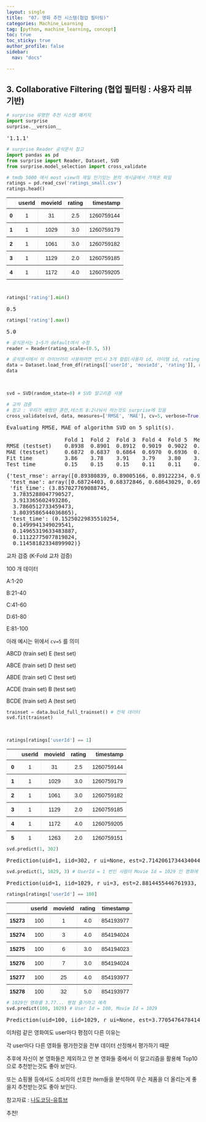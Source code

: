 ```yaml
---
layout: single
title:  "07. 영화 추천 시스템(협업 필터링)"
categories: Machine_Learning
tag: [python, machine_learning, concept]
toc: true
toc_sticky: true
author_profile: false
sidebar:
  nav: "docs"

---
```


<head>
  <style>
    table.dataframe {
      white-space: normal;
      width: 100%;
      height: 240px;
      display: block;
      overflow: auto;
      font-family: Arial, sans-serif;
      font-size: 0.9rem;
      line-height: 20px;
      text-align: center;
      border: 0px !important;
    }

    table.dataframe th {
      text-align: center;
      font-weight: bold;
      padding: 8px;
    }
    
    table.dataframe td {
      text-align: center;
      padding: 8px;
    }
    
    table.dataframe tr:hover {
      background: #b8d1f3; 
    }
    
    .output_prompt {
      overflow: auto;
      font-size: 0.9rem;
      line-height: 1.45;
      border-radius: 0.3rem;
      -webkit-overflow-scrolling: touch;
      padding: 0.8rem;
      margin-top: 0;
      margin-bottom: 15px;
      font: 1rem Consolas, "Liberation Mono", Menlo, Courier, monospace;
      color: $code-text-color;
      border: solid 1px $border-color;
      border-radius: 0.3rem;
      word-break: normal;
      white-space: pre;
    }

  .dataframe tbody tr th:only-of-type {
      vertical-align: middle;
  }

  .dataframe tbody tr th {
      vertical-align: top;
  }

  .dataframe thead th {
      text-align: center !important;
      padding: 8px;
  }

  .page__content p {
      margin: 0 0 0px !important;
  }

  .page__content p > strong {
    font-size: 0.8rem !important;
  }

  </style>
</head>


## 3. Collaborative Filtering (협업 필터링 : 사용자 리뷰 기반)



```python
# surprise 유명한 추천 시스템 패키지
import surprise
surprise.__version__
```

<pre>
'1.1.1'
</pre>

```python
# surprise Reader 공식문서 참고
import pandas as pd
from surprise import Reader, Dataset, SVD
from surprise.model_selection import cross_validate
```


```python
# tmdb 5000 에서 most view의 제일 인기있는 분의 게시글에서 가져온 파일
ratings = pd.read_csv('ratings_small.csv')
ratings.head()
```

<div>
<style scoped>
    .dataframe tbody tr th:only-of-type {
        vertical-align: middle;
    }

    .dataframe tbody tr th {
        vertical-align: top;
    }
    
    .dataframe thead th {
        text-align: right;
    }
</style>
<table border="1" class="dataframe">
  <thead>
    <tr style="text-align: right;">
      <th></th>
      <th>userId</th>
      <th>movieId</th>
      <th>rating</th>
      <th>timestamp</th>
    </tr>
  </thead>
  <tbody>
    <tr>
      <th>0</th>
      <td>1</td>
      <td>31</td>
      <td>2.5</td>
      <td>1260759144</td>
    </tr>
    <tr>
      <th>1</th>
      <td>1</td>
      <td>1029</td>
      <td>3.0</td>
      <td>1260759179</td>
    </tr>
    <tr>
      <th>2</th>
      <td>1</td>
      <td>1061</td>
      <td>3.0</td>
      <td>1260759182</td>
    </tr>
    <tr>
      <th>3</th>
      <td>1</td>
      <td>1129</td>
      <td>2.0</td>
      <td>1260759185</td>
    </tr>
    <tr>
      <th>4</th>
      <td>1</td>
      <td>1172</td>
      <td>4.0</td>
      <td>1260759205</td>
    </tr>
  </tbody>
</table>
</div>



```python
ratings['rating'].min()
```

<pre>
0.5
</pre>

```python
ratings['rating'].max()
```

<pre>
5.0
</pre>

```python
# 공식문서는 1~5가 default여서 수정
reader = Reader(rating_scale=(0.5, 5))
```


```python
# 공식문서에서 이 라이브러리 사용하려면 반드시 3개 컬럼(사용자 id, 아이템 id, rating) 만을 사용하도록 제한한다.
data = Dataset.load_from_df(ratings[['userId', 'movieId', 'rating']], reader=reader)
data
```

<pre>
<surprise.dataset.DatasetAutoFolds at 0x2b7682386d0>
</pre>

```python
svd = SVD(random_state=0) # SVD 알고리즘 사용
```


```python
# 교차 검증
# 참고 : 우리가 배웠던 훈련,테스트 8:2나눠서 하는것도 surprise에 있음
cross_validate(svd, data, measures=['RMSE', 'MAE'], cv=5, verbose=True)
```

<pre>
Evaluating RMSE, MAE of algorithm SVD on 5 split(s).

                  Fold 1  Fold 2  Fold 3  Fold 4  Fold 5  Mean    Std     
RMSE (testset)    0.8938  0.8901  0.8912  0.9019  0.9022  0.8958  0.0052  
MAE (testset)     0.6872  0.6837  0.6864  0.6970  0.6936  0.6896  0.0049  
Fit time          3.86    3.78    3.91    3.79    3.80    3.83    0.05    
Test time         0.15    0.15    0.15    0.11    0.11    0.14    0.02    
</pre>
<pre>
{'test_rmse': array([0.89380839, 0.89005166, 0.89122234, 0.90192799, 0.90217437]),
 'test_mae': array([0.68724403, 0.68372846, 0.68643029, 0.6969897 , 0.69362123]),
 'fit_time': (3.857027769088745,
  3.7835288047790527,
  3.913365602493286,
  3.7860512733459473,
  3.8039586544036865),
 'test_time': (0.15250229835510254,
  0.1499941349029541,
  0.14965319633483887,
  0.11122775077819824,
  0.11458182334899902)}
</pre>
교차 검증 (K-Fold 교차 검증)



100 개 데이터



A:1-20  

B:21-40  

C:41-60  

D:61-80  

E:81-100



아래 예시는 위에서 `cv=5` 를 의미



ABCD (train set) E (test set)  

ABCE (train set) D (test set)  

ABDE (train set) C (test set)  

ACDE (train set) B (test set)  

BCDE (train set) A (test set)




```python
trainset = data.build_full_trainset() # 전체 데이터
svd.fit(trainset)
```

<pre>
<surprise.prediction_algorithms.matrix_factorization.SVD at 0x2b768238760>
</pre>

```python
ratings[ratings['userId'] == 1]
```

<div>
<style scoped>
    .dataframe tbody tr th:only-of-type {
        vertical-align: middle;
    }

    .dataframe tbody tr th {
        vertical-align: top;
    }
    
    .dataframe thead th {
        text-align: right;
    }
</style>
<table border="1" class="dataframe">
  <thead>
    <tr style="text-align: right;">
      <th></th>
      <th>userId</th>
      <th>movieId</th>
      <th>rating</th>
      <th>timestamp</th>
    </tr>
  </thead>
  <tbody>
    <tr>
      <th>0</th>
      <td>1</td>
      <td>31</td>
      <td>2.5</td>
      <td>1260759144</td>
    </tr>
    <tr>
      <th>1</th>
      <td>1</td>
      <td>1029</td>
      <td>3.0</td>
      <td>1260759179</td>
    </tr>
    <tr>
      <th>2</th>
      <td>1</td>
      <td>1061</td>
      <td>3.0</td>
      <td>1260759182</td>
    </tr>
    <tr>
      <th>3</th>
      <td>1</td>
      <td>1129</td>
      <td>2.0</td>
      <td>1260759185</td>
    </tr>
    <tr>
      <th>4</th>
      <td>1</td>
      <td>1172</td>
      <td>4.0</td>
      <td>1260759205</td>
    </tr>
    <tr>
      <th>5</th>
      <td>1</td>
      <td>1263</td>
      <td>2.0</td>
      <td>1260759151</td>
    </tr>
    <tr>
      <th>6</th>
      <td>1</td>
      <td>1287</td>
      <td>2.0</td>
      <td>1260759187</td>
    </tr>
    <tr>
      <th>7</th>
      <td>1</td>
      <td>1293</td>
      <td>2.0</td>
      <td>1260759148</td>
    </tr>
    <tr>
      <th>8</th>
      <td>1</td>
      <td>1339</td>
      <td>3.5</td>
      <td>1260759125</td>
    </tr>
    <tr>
      <th>9</th>
      <td>1</td>
      <td>1343</td>
      <td>2.0</td>
      <td>1260759131</td>
    </tr>
    <tr>
      <th>10</th>
      <td>1</td>
      <td>1371</td>
      <td>2.5</td>
      <td>1260759135</td>
    </tr>
    <tr>
      <th>11</th>
      <td>1</td>
      <td>1405</td>
      <td>1.0</td>
      <td>1260759203</td>
    </tr>
    <tr>
      <th>12</th>
      <td>1</td>
      <td>1953</td>
      <td>4.0</td>
      <td>1260759191</td>
    </tr>
    <tr>
      <th>13</th>
      <td>1</td>
      <td>2105</td>
      <td>4.0</td>
      <td>1260759139</td>
    </tr>
    <tr>
      <th>14</th>
      <td>1</td>
      <td>2150</td>
      <td>3.0</td>
      <td>1260759194</td>
    </tr>
    <tr>
      <th>15</th>
      <td>1</td>
      <td>2193</td>
      <td>2.0</td>
      <td>1260759198</td>
    </tr>
    <tr>
      <th>16</th>
      <td>1</td>
      <td>2294</td>
      <td>2.0</td>
      <td>1260759108</td>
    </tr>
    <tr>
      <th>17</th>
      <td>1</td>
      <td>2455</td>
      <td>2.5</td>
      <td>1260759113</td>
    </tr>
    <tr>
      <th>18</th>
      <td>1</td>
      <td>2968</td>
      <td>1.0</td>
      <td>1260759200</td>
    </tr>
    <tr>
      <th>19</th>
      <td>1</td>
      <td>3671</td>
      <td>3.0</td>
      <td>1260759117</td>
    </tr>
  </tbody>
</table>
</div>



```python
svd.predict(1, 302)
```

<pre>
Prediction(uid=1, iid=302, r_ui=None, est=2.7142061734434044, details={'was_impossible': False})
</pre>

```python
svd.predict(1, 1029, 3) # UserId = 1 번인 사람이 Movie Id = 1029 인 영화에 대해서 실제 평가 3점일 때, 예측 평가 점수? 2.88...
```

<pre>
Prediction(uid=1, iid=1029, r_ui=3, est=2.8814455446761933, details={'was_impossible': False})
</pre>

```python
ratings[ratings['userId'] == 100]
```

<div>
<style scoped>
    .dataframe tbody tr th:only-of-type {
        vertical-align: middle;
    }

    .dataframe tbody tr th {
        vertical-align: top;
    }
    
    .dataframe thead th {
        text-align: right;
    }
</style>
<table border="1" class="dataframe">
  <thead>
    <tr style="text-align: right;">
      <th></th>
      <th>userId</th>
      <th>movieId</th>
      <th>rating</th>
      <th>timestamp</th>
    </tr>
  </thead>
  <tbody>
    <tr>
      <th>15273</th>
      <td>100</td>
      <td>1</td>
      <td>4.0</td>
      <td>854193977</td>
    </tr>
    <tr>
      <th>15274</th>
      <td>100</td>
      <td>3</td>
      <td>4.0</td>
      <td>854194024</td>
    </tr>
    <tr>
      <th>15275</th>
      <td>100</td>
      <td>6</td>
      <td>3.0</td>
      <td>854194023</td>
    </tr>
    <tr>
      <th>15276</th>
      <td>100</td>
      <td>7</td>
      <td>3.0</td>
      <td>854194024</td>
    </tr>
    <tr>
      <th>15277</th>
      <td>100</td>
      <td>25</td>
      <td>4.0</td>
      <td>854193977</td>
    </tr>
    <tr>
      <th>15278</th>
      <td>100</td>
      <td>32</td>
      <td>5.0</td>
      <td>854193977</td>
    </tr>
    <tr>
      <th>15279</th>
      <td>100</td>
      <td>52</td>
      <td>3.0</td>
      <td>854194056</td>
    </tr>
    <tr>
      <th>15280</th>
      <td>100</td>
      <td>62</td>
      <td>3.0</td>
      <td>854193977</td>
    </tr>
    <tr>
      <th>15281</th>
      <td>100</td>
      <td>86</td>
      <td>3.0</td>
      <td>854194208</td>
    </tr>
    <tr>
      <th>15282</th>
      <td>100</td>
      <td>88</td>
      <td>2.0</td>
      <td>854194208</td>
    </tr>
    <tr>
      <th>15283</th>
      <td>100</td>
      <td>95</td>
      <td>3.0</td>
      <td>854193977</td>
    </tr>
    <tr>
      <th>15284</th>
      <td>100</td>
      <td>135</td>
      <td>3.0</td>
      <td>854194086</td>
    </tr>
    <tr>
      <th>15285</th>
      <td>100</td>
      <td>141</td>
      <td>3.0</td>
      <td>854193977</td>
    </tr>
    <tr>
      <th>15286</th>
      <td>100</td>
      <td>608</td>
      <td>4.0</td>
      <td>854194024</td>
    </tr>
    <tr>
      <th>15287</th>
      <td>100</td>
      <td>648</td>
      <td>3.0</td>
      <td>854193977</td>
    </tr>
    <tr>
      <th>15288</th>
      <td>100</td>
      <td>661</td>
      <td>3.0</td>
      <td>854194086</td>
    </tr>
    <tr>
      <th>15289</th>
      <td>100</td>
      <td>708</td>
      <td>3.0</td>
      <td>854194056</td>
    </tr>
    <tr>
      <th>15290</th>
      <td>100</td>
      <td>733</td>
      <td>3.0</td>
      <td>854194024</td>
    </tr>
    <tr>
      <th>15291</th>
      <td>100</td>
      <td>736</td>
      <td>3.0</td>
      <td>854193977</td>
    </tr>
    <tr>
      <th>15292</th>
      <td>100</td>
      <td>745</td>
      <td>4.0</td>
      <td>854194208</td>
    </tr>
    <tr>
      <th>15293</th>
      <td>100</td>
      <td>780</td>
      <td>3.0</td>
      <td>854193977</td>
    </tr>
    <tr>
      <th>15294</th>
      <td>100</td>
      <td>786</td>
      <td>3.0</td>
      <td>854194056</td>
    </tr>
    <tr>
      <th>15295</th>
      <td>100</td>
      <td>802</td>
      <td>4.0</td>
      <td>854194111</td>
    </tr>
    <tr>
      <th>15296</th>
      <td>100</td>
      <td>1073</td>
      <td>5.0</td>
      <td>854194056</td>
    </tr>
    <tr>
      <th>15297</th>
      <td>100</td>
      <td>1356</td>
      <td>4.0</td>
      <td>854194086</td>
    </tr>
  </tbody>
</table>
</div>



```python
# 1029인 영화를 3.77... 평점 줄거라고 예측
svd.predict(100, 1029) # User Id = 100, Movie Id = 1029
```

<pre>
Prediction(uid=100, iid=1029, r_ui=None, est=3.7705476478414846, details={'was_impossible': False})
</pre>
이처럼 같은 영화여도 user마다 평점이 다른 이유는  

각 user마다 다른 영화들 평가한것을 전부 데이터 산정해서 평가하기 때문


추후에 자신이 본 영화들은 제외하고 안 본 영화들 중에서 이 알고리즘을 활용해 Top10으로 추천받는것도 좋아 보인다.


또는 쇼핑몰 등에서도 소비자의 선호한 item들을 분석하여 무슨 제품을 더 올리는게 좋을지 추천받는것도 좋아 보인다.




참고자료 : [나도코딩-유튜브]('https://www.youtube.com/watch?v=TNcfJHajqJY&list=LL&index=2')



추천!

